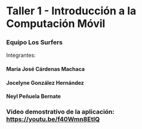 # Taller 1 - Introducción a la Computación Móvil

### Equipo Los Surfers
Integrantes:
#### María José Cárdenas Machaca
#### Jocelyne González Hernández
#### Neyl Peñuela Bernate

### Video demostrativo de la aplicación: https://youtu.be/f40Wmn8EtIQ
